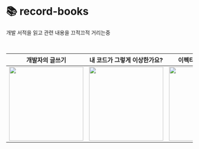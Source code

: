 # 📚 record-books

개발 서적을 읽고 관련 내용을 끄적끄적 거리는중   

<br>

|개발자의 글쓰기|내 코드가 그렇게 이상한가요?|이펙티브 타입스크립트|코어 자바스크립트|
|:---:|:---:|:---:|:---:|
|<img width="200" src="https://github.com/hye-ung97/record-books/assets/117243197/6dd50852-b930-40f4-b34e-c36246312da8">|<img width="200" src="https://github.com/hye-ung97/record-books/assets/117243197/d3e6013e-2094-441f-bcbe-b92d8a0e19d8">|<img width="200" src="https://github.com/hye-ung97/record-books/assets/117243197/56569dab-c5bd-494f-ac28-cc887dffffcc">|<img width="200" src="https://github.com/hye-ung97/record-books/assets/117243197/8ff84bd3-acda-4b2d-9571-d46f943815f7">|

